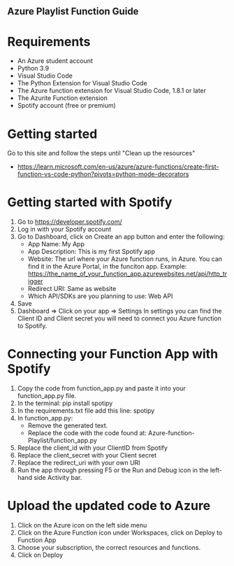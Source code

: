 ## Azure Playlist Function Guide

# Requirements

- An Azure student account
- Python 3.9
- Visual Studio Code
- The Python Extension for Visual Studio Code
- The Azure function extension for Visual Studio Code, 1.8.1 or later
- The Azurite Function extension
- Spotify account (free or premium)

# Getting started

Go to this site and follow the steps until "Clean up the resources"

- https://learn.microsoft.com/en-us/azure/azure-functions/create-first-function-vs-code-python?pivots=python-mode-decorators

# Getting started with Spotify

1. Go to https://developer.spotify.com/
2. Log in with your Spotify account
3. Go to Dashboard, click on Create an app button and enter the following:
   - App Name: My App
   - App Description: This is my first Spotify app
   - Website: The url where your Azure function runs, in Azure. You can find it in the Azure Portal, in the funciton app.
     Example: https://the_name_of_your_function_app.azurewebsites.net/api/http_trigger
   - Redirect URI: Same as website
   - Which API/SDKs are you planning to use: Web API
4. Save 
5. Dashboard => Click on your app => Settings
   In settings you can find the Client ID and Client secret you will need to connect you Azure function to Spotify.

# Connecting your Function App with Spotify

1. Copy the code from function_app.py and paste it into your function_app.py file.
2. In the terminal: pip install spotipy
3. In the requirements.txt file add this line: spotipy
4. In function_app.py:
   - Remove the generated text.
   - Replace the code with the code found at: Azure-function-Playlist/function_app.py 
6. Replace the client_id with your ClientID from Spotify
7. Replace the client_secret with your Client secret
8. Replace the redirect_uri with your own URI
9. Run the app through pressing F5 or the Run and Debug icon in the left-hand side Activity bar.

# Upload the updated code to Azure

1. Click on the Azure icon on the left side menu
2. Click on the Azure Function icon under Workspaces, click on Deploy to Function App
3. Choose your subscription, the correct resources and functions.
4. Click on Deploy
